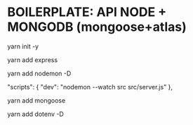 # BOILERPLATE: API NODE + MONGODB (mongoose+atlas)

yarn init -y

yarn add express

yarn add nodemon -D

  "scripts": {
    "dev": "nodemon --watch src src/server.js"
  },

yarn add mongoose

yarn add dotenv -D
